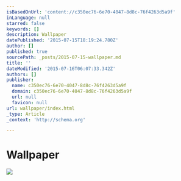 ```yaml
---
isBasedOnUrl: 'content://c350ec76-6e70-4047-8d8c-76f4263d5a9f'
inLanguage: null
starred: false
keywords: []
description: Wallpaper
datePublished: '2015-07-15T18:19:24.780Z'
author: []
published: true
sourcePath: _posts/2015-07-15-wallpaper.md
title: ''
dateModified: '2015-07-16T06:07:33.342Z'
authors: []
publisher:
  name: c350ec76-6e70-4047-8d8c-76f4263d5a9f
  domain: c350ec76-6e70-4047-8d8c-76f4263d5a9f
  url: null
  favicon: null
url: wallpaper/index.html
_type: Article
_context: 'http://schema.org'

---
```

# Wallpaper
![](https://the-grid-user-content.s3-us-west-2.amazonaws.com/8b0a862f-ea27-446f-9eef-ea11723ae3fa.jpg)